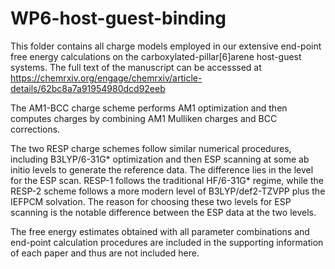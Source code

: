 # WP6-host-guest-binding
This folder contains all charge models employed in our extensive end-point free energy calculations on the carboxylated-pillar[6]arene host-guest systems. The full text of the manuscript can be accesssed at
https://chemrxiv.org/engage/chemrxiv/article-details/62bc8a7a91954980dcd92eeb


The AM1-BCC charge scheme performs AM1 optimization and then computes charges by combining AM1 Mulliken charges and BCC corrections. 

The two RESP charge schemes follow similar numerical procedures, including B3LYP/6-31G* optimization and then ESP scanning at some ab initio levels to generate the reference data. The difference lies in the level for the ESP scan. RESP-1 follows the traditional HF/6-31G* regime, while the RESP-2 scheme follows a more modern level of B3LYP/def2-TZVPP plus the IEFPCM solvation. The reason for choosing these two levels for ESP scanning is the notable difference between the ESP data at the two levels.  

The free energy estimates obtained with all parameter combinations and end-point calculation procedures are included in the supporting information of each paper and thus are not included here. 
